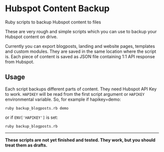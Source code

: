 # Hubspot Content Backup

Ruby scripts to backup Hubspot content to files

These are very rough and simple scripts which you can use to backup your Hubspot content on drive.

Currently you can export blogposts, landing and website pages, templates and custom modules. They are saved in the same location where the script is. Each piece of content is saved as JSON file containing 1:1 API response from Hubspot.

## Usage

Each script backups different parts of content. They need Hubspot API Key to work. `HAPIKEY` will be read from the first script argument or `HAPIKEY` environmental variable. So, for example if hapikey=demo:

```
ruby backup_blogposts.rb demo
```

or if `ENV['HAPIKEY']` is set:

```
ruby backup_blogposts.rb
```

---

**These scripts are not yet finished and tested. They work, but you should treat them as drafts.**
